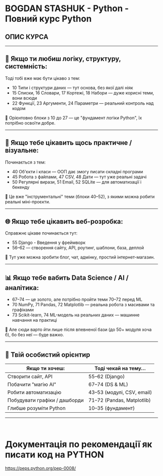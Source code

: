 # BOGDAN STASHUK - Python - Повний курс Python 
## ОПИС КУРСА

---

## 🧱 Якщо ти любиш логіку, структуру, системність:

Тоді тобі вже має бути цікаво з тем:

- 10 Типи і структури даних — тут основа, без якої далі ніяк
- 15 Списки, 16 Словари, 17 Кортежі, 18 Набори — дуже корисні теми, вони всюди
- 22 Функції, 23 Аргументи, 24 Параметри — реальний контроль над кодом

📍 Орієнтовно блоки з 10 до 27 — це "фундамент логіки Python", їх потрібно освоїти добре.

---

## 🚀 Якщо тебе цікавить щось практичне / візуальне:

Починається з тем:

- 40 Об'єкти і класи — ООП дає змогу писати складні програми
- 45 Робота з файлами, 47 CSV, 48 Дати — тут уже реальні задачі
- 50 Регулярні вирази, 51 Email, 52 SQLite — для автоматизації і бекенду

📍 Це вже "інструментальні" теми (блоки 40–52), з якими можна робити реальні міні-проєкти.

---

## 🌐 Якщо тебе цікавить веб-розробка:

Справжнє цікаве починається тут:

- 55 Django - Введення у фреймворк
- 56–62 — створення сайту, API, роутинг, шаблони, база, деплой

📍 Тут уже можна зробити блог, чат, адмінку, простий інтернет-магазин.

---

## 📊 Якщо тебе вабить Data Science / AI / аналітика:

- 67–74 — це золото, але потрібно пройти теми 70–72 перед ML
- 70 NumPy, 71 Pandas, 72 Matplotlib — реальна робота з масивами та графіками
- 73 Scikit-learn, 74 ML-модель на реальних даних — машинне навчання на практиці

📍 Але сюди варто йти лише після впевненої бази (до 50+ модуля хоча б), бо без неї — буде важко.

---

## 📌 Твій особистий орієнтир

| Якщо ти хочеш:                | Тоді чекай на тему…        |
| ----------------------------- | -------------------------- |
| Створити сайт, API            | 55–62 (Django)             |
| Побачити "магію AI"           | 67–74 (DS & ML)            |
| Робити автоматизацію          | 43–53 (модулі, CSV, email) |
| Побудувати графіки / дашборди | 71–72 (Pandas, Matplotlib) |
| Глибше розуміти Python        | 10–35 (фундамент)          |

---

<br>

# Документація по рекомендації як писати код на PYTHON

https://peps.python.org/pep-0008/
